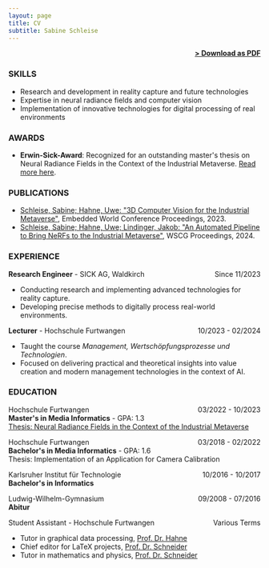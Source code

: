```yaml
---
layout: page
title: CV
subtitle: Sabine Schleise
---
```


<span style="float: right; "><a href="{{ '/assets/CV.pdf' | prepend: site.baseurl }}"><strong>> Download as PDF</strong></a> </span>
<br>

### SKILLS
- Research and development in reality capture and future technologies
- Expertise in neural radiance fields and computer vision
- Implementation of innovative technologies for digital processing of real environments

### AWARDS

- **Erwin-Sick-Award**: Recognized for an outstanding master's thesis on Neural Radiance Fields in the Context of the Industrial Metaverse. [Read more here](https://www.hs-furtwangen.de/zukunft-erleben/aktuelles/detail/978-junge-talente-ueberzeugen-mit-engagement).

### PUBLICATIONS

- [Schleise, Sabine; Hahne, Uwe: "3D Computer Vision for the Industrial Metaverse"](https://opus.hs-furtwangen.de/frontdoor/deliver/index/docId/10260/file/embedded_world_2023.pdf), Embedded World Conference Proceedings, 2023.  
- [Schleise, Sabine; Hahne, Uwe; Lindinger, Jakob: "An Automated Pipeline to Bring NeRFs to the Industrial Metaverse"](https://otik.uk.zcu.cz/handle/11025/57388), WSCG Proceedings, 2024.

### EXPERIENCE

**Research Engineer** - SICK AG, Waldkirch <span style="float: right;">Since 11/2023</span>  
- Conducting research and implementing advanced technologies for reality capture.
- Developing precise methods to digitally process real-world environments.  

**Lecturer** - Hochschule Furtwangen <span style="float: right;">10/2023 - 02/2024</span>  
- Taught the course *Management, Wertschöpfungsprozesse und Technologien*.
- Focused on delivering practical and theoretical insights into value creation and modern management technologies in the context of AI.

### EDUCATION

Hochschule Furtwangen <span style="float: right;">03/2022 - 10/2023</span>  
**Master's in Media Informatics** - GPA: 1.3  
[Thesis: Neural Radiance Fields in the Context of the Industrial Metaverse](https://sabinecelina.github.io/masterthesis-nerf_mv/)

Hochschule Furtwangen <span style="float: right;">03/2018 - 02/2022</span>  
**Bachelor's in Media Informatics** - GPA: 1.6  
Thesis: Implementation of an Application for Camera Calibration  

Karlsruher Institut für Technologie <span style="float: right;">10/2016 - 10/2017</span>  
**Bachelor's in Informatics**  

Ludwig-Wilhelm-Gymnasium <span style="float: right;">09/2008 - 07/2016</span>  
**Abitur**  

Student Assistant - Hochschule Furtwangen <span style="float: right;">Various Terms</span>  

- Tutor in graphical data processing, [Prof. Dr. Hahne](https://www.hs-furtwangen.de/zukunft-verbinden/personen/profil/2932-uwehahne)
- Chief editor for LaTeX projects, [Prof. Dr. Schneider](https://www.hs-furtwangen.de/zukunft-verbinden/personen/profil/438-thomasschneider)
- Tutor in mathematics and physics, [Prof. Dr. Schneider](https://www.hs-furtwangen.de/zukunft-verbinden/personen/profil/438-thomasschneider)
